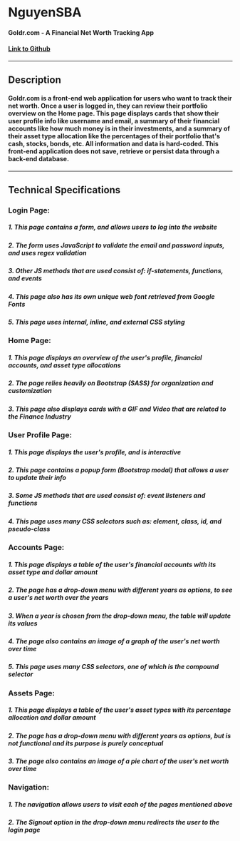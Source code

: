# NguyenSBA
#### Goldr.com - A Financial Net Worth Tracking App
#### [Link to Github](https://github.com/edwardlocnguyen/NguyenSBA)

---

## Description
#### Goldr.com is a front-end web application for users who want to track their net worth. Once a user is logged in, they can review their portfolio overview on the Home page. This page displays cards that show their user profile info like username and email, a summary of their financial accounts like how much money is in their investments, and a summary of their asset type allocation like the percentages of their portfolio that's cash, stocks, bonds, etc. All information and data is hard-coded. This front-end application does not save, retrieve or persist data through a back-end database.

---

## Technical Specifications

### Login Page:
##### 1. This page contains a form, and allows users to log into the website
##### 2. The form uses JavaScript to validate the email and password inputs, and uses regex validation
##### 3. Other JS methods that are used consist of: if-statements, functions, and events
##### 4. This page also has its own unique web font retrieved from Google Fonts
##### 5. This page uses internal, inline, and external CSS styling

### Home Page:
##### 1. This page displays an overview of the user's profile, financial accounts, and asset type allocations
##### 2. The page relies heavily on Bootstrap (SASS) for organization and customization
##### 3. This page also displays cards with a GIF and Video that are related to the Finance Industry

### User Profile Page:
##### 1. This page displays the user's profile, and is interactive
##### 2. This page contains a popup form (Bootstrap modal) that allows a user to update their info
##### 3. Some JS methods that are used consist of: event listeners and functions
##### 4. This page uses many CSS selectors such as: element, class, id, and pseudo-class

### Accounts Page:
##### 1. This page displays a table of the user's financial accounts with its asset type and dollar amount
##### 2. The page has a drop-down menu with different years as options, to see a user's net worth over the years
##### 3. When a year is chosen from the drop-down menu, the table will update its values
##### 4. The page also contains an image of a graph of the user's net worth over time
##### 5. This page uses many CSS selectors, one of which is the compound selector

### Assets Page:
##### 1. This page displays a table of the user's asset types with its percentage allocation and dollar amount
##### 2. The page has a drop-down menu with different years as options, but is not functional and its purpose is purely conceptual
##### 3. The page also contains an image of a pie chart of the user's net worth over time

### Navigation:
##### 1. The navigation allows users to visit each of the pages mentioned above
##### 2. The Signout option in the drop-down menu redirects the user to the login page
